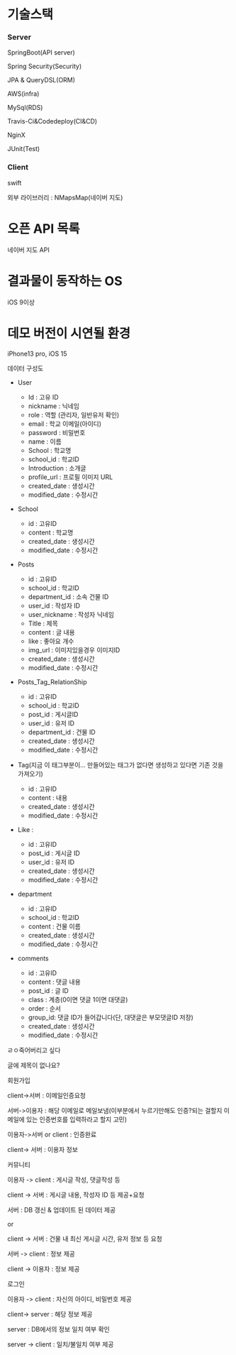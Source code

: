 # 기술스택

### Server

SpringBoot(API server)

Spring Security(Security)

JPA & QueryDSL(ORM)

AWS(infra)

MySql(RDS)

Travis-Ci&Codedeploy(CI&CD)

NginX

JUnit(Test)

### Client

 swift

외부 라이브러리 : NMapsMap(네이버 지도)



# 오픈 API 목록 

네이버 지도 API 

# 결과물이 동작하는 OS

iOS 9이상

# 데모 버전이 시연될 환경

iPhone13 pro, iOS 15



데이터 구성도

* User 

  * Id : 고유 ID
  * nickname : 닉네임
  * role : 역할 (관리자, 일반유저 확인)
  * email : 학교 이메일(아이디)
  * password : 비밀번호
  * name : 이름
  * School : 학교명
  * school_id : 학교ID
  * Introduction : 소개글
  * profile_url : 프로필 이미지 URL
  * created_date : 생성시간
  * modified_date : 수정시간

* School

  * id : 고유ID
  * content : 학교명
  * created_date : 생성시간
  * modified_date : 수정시간

* Posts

  * id : 고유ID
  * school_id : 학교ID
  * department_id : 소속 건물 ID
  * user_id : 작성자 ID
  * user_nickname : 작성자 닉네임
  * Title : 제목
  * content : 글 내용
  * like : 좋아요 개수
  * img_url : 이미지있을경우 이미지ID
  * created_date : 생성시간
  * modified_date : 수정시간

* Posts_Tag_RelationShip

  * id : 고유ID
  * school_id : 학교ID
  * post_id : 게시글ID
  * user_id : 유저 ID
  * department_id : 건물 ID
  * created_date : 생성시간
  * modified_date : 수정시간

* Tag(지금 이 태그부분이... 만들어있는 태그가 없다면 생성하고 있다면 기존 것을 가져오기)

  * id : 고유ID
  * content : 내용
  * created_date : 생성시간
  * modified_date : 수정시간

* Like :

  * id : 고유ID
  * post_id : 게시글 ID
  * user_id : 유저 ID
  * created_date : 생성시간
  * modified_date : 수정시간

* department

  * id : 고유ID
  * school_id : 학교ID
  * content : 건물 이름
  * created_date : 생성시간
  * modified_date : 수정시간

* comments

  * id : 고유ID
  * content : 댓글 내용
  * post_id : 글 ID
  * class : 계층(0이면 댓글 1이면 대댓글)
  * order : 순서
  * group_id: 댓글 ID가 들어갑니다(단, 대댓글은 부모댓글ID 저장)
  * created_date : 생성시간
  * modified_date : 수정시간

  





ㄹㅇ죽어버리고 싶다

글에 제목이 없나요?



회원가입

client->서버 : 이메일인증요청

서버->이용자 : 해당 이메일로 메일보냄(이부분에서 누르기만해도 인증?되는 걸할지 이메일에 있는 인증번호를 입력하라고 할지 고민)

이용자->서버 or client : 인증완료

client-> 서버 : 이용자 정보



커뮤니티

이용자 -> client : 게시글 작성, 댓글작성 등

client -> 서버 : 게시글 내용, 작성자 ID 등 제공+요청

서버 : DB 갱신 & 업데이트 된 데이터 제공

or

client -> 서버 : 건물 내 최신 게시글 시간, 유저 정보 등 요청

서버 -> client : 정보 제공

client -> 이용자 : 정보 제공



로그인 

이용자 -> client : 자신의 아이디, 비밀번호 제공

client-> server : 해당 정보 제공

server : DB에서의 정보 일치 여부 확인

server ->  client : 일치/불일치 여부 제공





